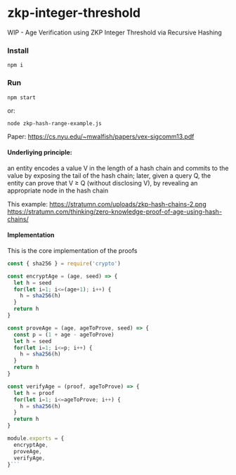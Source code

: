 # zkp-integer-threshold
WIP - Age Verification using ZKP Integer Threshold via Recursive Hashing


### Install

    npm i

<!-- or simply: `npm i -g sha256` - the only dependency required for the core -->


### Run

    npm start

or:

    node zkp-hash-range-example.js

Paper: https://cs.nyu.edu/~mwalfish/papers/vex-sigcomm13.pdf

#### Underliying principle:

an entity encodes a value V in the length of a hash chain and commits to the
value by exposing the tail of the hash chain; later, given a query Q,
the entity can prove that V ≥ Q (without disclosing V), by revealing
an appropriate node in the hash chain

This example: https://stratumn.com/uploads/zkp-hash-chains-2.png
https://stratumn.com/thinking/zero-knowledge-proof-of-age-using-hash-chains/


#### Implementation

This is the core implementation of the proofs

```js
const { sha256 } = require('crypto')

const encryptAge = (age, seed) => {
  let h = seed
  for(let i=1; i<=(age+1); i++) {
    h = sha256(h)
  }
  return h
}

const proveAge = (age, ageToProve, seed) => {
  const p = (1 + age - ageToProve)
  let h = seed
  for(let i=1; i<=p; i++) {
    h = sha256(h)
  }
  return h
}

const verifyAge = (proof, ageToProve) => {
  let h = proof
  for(let i=1; i<=ageToProve; i++) {
    h = sha256(h)
  }
  return h
}

module.exports = {
  encryptAge,
  proveAge,
  verifyAge,
}```
